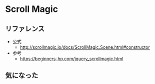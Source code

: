 # Scroll Magic

## リファレンス

- 公式
  - http://scrollmagic.io/docs/ScrollMagic.Scene.html#constructor
- 参考
  - https://beginners-hp.com/jquery_scrollmagic.html

## 気になった
